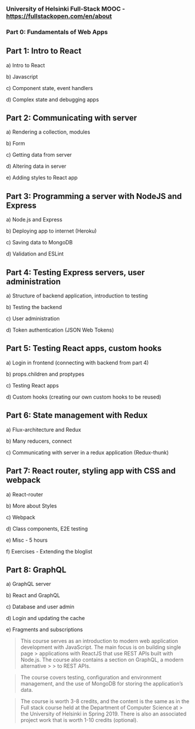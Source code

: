 ### University of Helsinki Full-Stack MOOC - https://fullstackopen.com/en/about

### Part 0: Fundamentals of Web Apps

## Part 1: Intro to React

a) Intro to React

b) Javascript

c) Component state, event handlers

d) Complex state and debugging apps

## Part 2: Communicating with server

a) Rendering a collection, modules

b) Form

c) Getting data from server

d) Altering data in server

e) Adding styles to React app


## Part 3: Programming a server with NodeJS and Express

a) Node.js and Express

b) Deploying app to internet (Heroku)

c) Saving data to MongoDB

d) Validation and ESLint


## Part 4: Testing Express servers, user administration

a) Structure of backend application, introduction to testing

b) Testing the backend

c) User administration

d) Token authentication (JSON Web Tokens)


## Part 5: Testing React apps, custom hooks

a) Login in frontend (connecting with backend from part 4)

b) props.children and proptypes

c) Testing React apps

d) Custom hooks (creating our own custom hooks to be reused)


## Part 6: State management with Redux

a) Flux-architecture and Redux

b) Many reducers, connect

c) Communicating with server in a redux application (Redux-thunk)


## Part 7: React router, styling app with CSS and webpack

a) React-router

b) More about Styles

c) Webpack

d) Class components, E2E testing

e) Misc - 5 hours

f) Exercises - Extending the bloglist


## Part 8: GraphQL

a) GraphQL server

b) React and GraphQL

c) Database and user admin

d) Login and updating the cache

e) Fragments and subscriptions


> This course serves as an introduction to modern web application development with JavaScript. The main focus is on building single page > applications with ReactJS that use REST APIs built with Node.js. The course also contains a section on GraphQL, a modern alternative > > to REST APIs.

> The course covers testing, configuration and environment management, and the use of MongoDB for storing the application’s data.

> The course is worth 3-8 credits, and the content is the same as in the Full stack course held at the Department of Computer Science at > the University of Helsinki in Spring 2019. There is also an associated project work that is worth 1-10 credits (optional).

